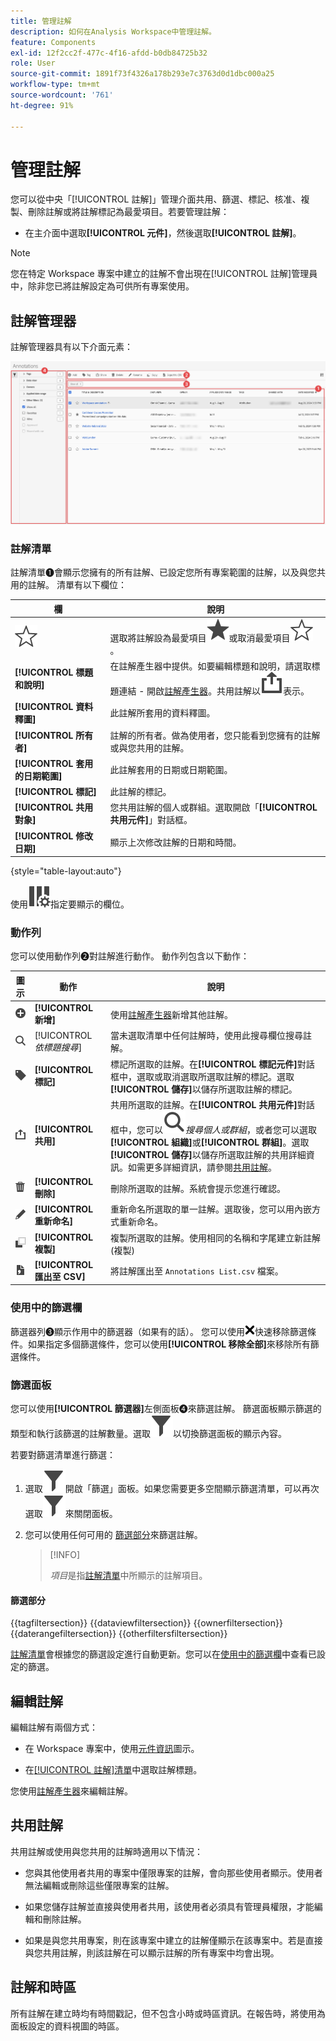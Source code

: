 ```yaml
---
title: 管理註解
description: 如何在Analysis Workspace中管理註解。
feature: Components
exl-id: 12f2cc2f-477c-4f16-afdd-b0db84725b32
role: User
source-git-commit: 1891f73f4326a178b293e7c3763d0d1dbc000a25
workflow-type: tm+mt
source-wordcount: '761'
ht-degree: 91%

---
```


# 管理註解

您可以從中央「[!UICONTROL 註解]」管理介面共用、篩選、標記、核准、複製、刪除註解或將註解標記為最愛項目。若要管理註解：

* 在主介面中選取&#x200B;**[!UICONTROL 元件]**，然後選取&#x200B;**[!UICONTROL 註解]**。


>[!NOTE]
>
>您在特定 Workspace 專案中建立的註解不會出現在[!UICONTROL 註解]管理員中，除非您已將註解設定為可供所有專案使用。
>

## 註解管理器

註解管理器具有以下介面元素：

![註解介面](assets/annotations-manager.png)

### 註解清單

註解清單➊會顯示您擁有的所有註解、已設定您所有專案範圍的註解，以及與您共用的註解。 清單有以下欄位：

| 欄 | 說明 |
| --- | --- | 
| ![StarOutline](/help/assets/icons/StarOutline.svg) | 選取將註解設為最愛項目![Star](/help/assets/icons/Star.svg)或取消最愛項目![StarOutline](/help/assets/icons/StarOutline.svg)。 |
| **[!UICONTROL 標題和說明]** | 在註解產生器中提供。如要編輯標題和說明，請選取標題連結 - 開啟[註解產生器](/help/components/annotations/create-annotations.md#annotation-builder)。共用註解以![共用](/help/assets/icons/ShareAlt.svg)表示。 |
| **[!UICONTROL 資料釋圖]** | 此註解所套用的資料釋圖。 |
| **[!UICONTROL 所有者]** | 註解的所有者。做為使用者，您只能看到您擁有的註解或與您共用的註解。 |
| **[!UICONTROL 套用的日期範圍]** | 此註解套用的日期或日期範圍。 |
| **[!UICONTROL 標記]** | 此註解的標記。 |
| **[!UICONTROL 共用對象]** | 您共用註解的個人或群組。選取開啟「**[!UICONTROL 共用元件]**」對話框。 |
| **[!UICONTROL 修改日期]** | 顯示上次修改註解的日期和時間。 |

{style="table-layout:auto"}

使用![ColumnSetting](/help/assets/icons/ColumnSetting.svg)指定要顯示的欄位。

### 動作列

您可以使用動作列➋對註解進行動作。 動作列包含以下動作：

| 圖示 | 動作 | 說明 |
|:--:|---|---|
| ![AddCircle](/help/assets/icons/AddCircle.svg) | **[!UICONTROL 新增]** | 使用[註解產生器](create-annotations.md#annotation-builder)新增其他註解。 |
| ![Search](/help/assets/icons/Search.svg) | [!UICONTROL *依標題搜尋*] | 當未選取清單中任何註解時，使用此搜尋欄位搜尋註解。 |
| ![Label](/help/assets/icons/Label.svg) | **[!UICONTROL 標記]** | 標記所選取的註解。在&#x200B;**[!UICONTROL 標記元件]**&#x200B;對話框中，選取或取消選取所選取註解的標記。選取&#x200B;**[!UICONTROL 儲存]**&#x200B;以儲存所選取註解的標記。 |
| ![Share](/help/assets/icons/ShareAlt.svg) | **[!UICONTROL 共用]** | 共用所選取的註解。在&#x200B;**[!UICONTROL 共用元件]**&#x200B;對話框中，您可以![Search](/help/assets/icons/Search.svg)*搜尋個人或群組*，或者您可以選取&#x200B;**[!UICONTROL 組織]**&#x200B;或&#x200B;**[!UICONTROL 群組]**。選取&#x200B;**[!UICONTROL 儲存]**&#x200B;以儲存所選取註解的共用詳細資訊。如需更多詳細資訊，請參閱[共用註解](#share-annotations)。 |
| ![Delete](/help/assets/icons/Delete.svg) | **[!UICONTROL 刪除]** | 刪除所選取的註解。系統會提示您進行確認。 |
| ![Edit](/help/assets/icons/Edit.svg) | **[!UICONTROL 重新命名]** | 重新命名所選取的單一註解。選取後，您可以用內嵌方式重新命名。 |
| ![Copy](/help/assets/icons/Copy.svg) | **[!UICONTROL 複製]** | 複製所選取的註解。使用相同的名稱和字尾建立新註解 (複製) |
| ![FileCSV](/help/assets/icons/FileCSV.svg) | **[!UICONTROL 匯出至 CSV]** | 將註解匯出至 `Annotations List.csv` 檔案。 |

### 使用中的篩選欄

篩選器列➌顯示作用中的篩選器（如果有的話）。 您可以使用![CrossSize75](/help/assets/icons/CrossSize75.svg)快速移除篩選條件。如果指定多個篩選條件，您可以使用&#x200B;**[!UICONTROL 移除全部]**&#x200B;來移除所有篩選條件。

### 篩選面板

您可以使用&#x200B;**[!UICONTROL 篩選器]**&#x200B;左側面板➍來篩選註解。 篩選面板顯示篩選的類型和執行該篩選的註解數量。選取![Filter](/help/assets/icons/Filter.svg)以切換篩選面板的顯示內容。

若要對篩選清單進行篩選：

1. 選取![Filter](/help/assets/icons/Filter.svg)開啟「篩選」面板。如果您需要更多空間顯示篩選清單，可以再次選取![Filter](/help/assets/icons/Filter.svg)來關閉面板。
1. 您可以使用任何可用的 [篩選部分](#filter-sections)來篩選註解。

   >[!INFO]
   >
   >*項目*&#x200B;是指[註解清單](manage-annotations.md#annotations-list)中所顯示的註解項目。
   > 

#### 篩選部分

{{tagfiltersection}}
{{dataviewfiltersection}}
{{ownerfiltersection}}
{{daterangefiltersection}}
{{otherfiltersfiltersection}}


[註解清單](manage-annotations.md#annotations-list)會根據您的篩選設定進行自動更新。您可以在[使用中的篩選欄](manage-annotations.md#active-filter-bar)中查看已設定的篩選。


## 編輯註解

編輯註解有兩個方式：

* 在 Workspace 專案中，使用[元件資訊](/help/components/use-components-in-workspace.md#component-info)圖示。

* 在[[!UICONTROL 註解]清單](#annotations-list)中選取註解標題。

您使用[註解產生器](/help/components/annotations/create-annotations.md#annotation-builder)來編輯註解。

## 共用註解

共用註解或使用與您共用的註解時適用以下情況：

* 您與其他使用者共用的專案中僅限專案的註解，會向那些使用者顯示。使用者無法編輯或刪除這些僅限專案的註解。
* 如果您儲存註解並直接與使用者共用，該使用者必須具有管理員權限，才能編輯和刪除註解。

* 如果是與您共用專案，則在該專案中建立的註解僅顯示在該專案中。若是直接與您共用註解，則該註解在可以顯示註解的所有專案中均會出現。

## 註解和時區

所有註解在建立時均有時間戳記，但不包含小時或時區資訊。在報告時，將使用為面板設定的資料視圖的時區。
